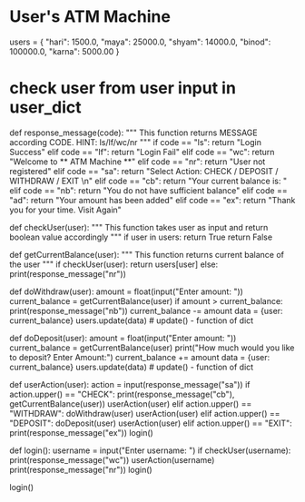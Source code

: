 
# User's ATM Machine

users = {
    "hari": 1500.0,
    "maya": 25000.0,
    "shyam": 14000.0,
    "binod": 100000.0,
    "karna": 5000.00
}


# check user from user input in user_dict
def response_message(code):
    """
    This function returns MESSAGE according CODE. HINT: ls/lf/wc/nr
    """
    if code == "ls":
        return "Login Success"
    elif code == "lf":
        return "Login Fail"
    elif code == "wc":
        return "Welcome to ** ATM Machine **"
    elif code == "nr":
        return "User not registered"
    elif code == "sa":
        return "Select Action: CHECK / DEPOSIT / WITHDRAW / EXIT \n"
    elif code == "cb":
        return "Your current balance is: "
    elif code == "nb":
        return "You do not have sufficient balance"
    elif code == "ad":
        return "Your amount has been added"
    elif code == "ex":
        return "Thank you for your time. Visit Again"


def checkUser(user):
    """
    This function takes user as input and return boolean value accordingly
    """
    if user in users:
        return True
    return False


def getCurrentBalance(user):
    """
    This function returns current balance of the user
    """
    if checkUser(user):
        return users[user]
    else:
        print(response_message("nr"))


def doWithdraw(user):
    amount = float(input("Enter amount: "))
    current_balance = getCurrentBalance(user)
    if amount > current_balance:
        print(response_message("nb"))
    current_balance -= amount
    data = {user: current_balance}
    users.update(data)  # update() - function of dict

def doDeposit(user):
    amount = float(input("Enter amount: "))
    current_balance = getCurrentBalance(user)
    print("How much would you like to deposit? Enter Amount:")
    current_balance += amount
    data = {user: current_balance}
    users.update(data)  # update() - function of dict


def userAction(user):
    action = input(response_message("sa"))
    if action.upper() == "CHECK":
        print(response_message("cb"), getCurrentBalance(user))
        userAction(user)
    elif action.upper() == "WITHDRAW":
        doWithdraw(user)
        userAction(user)
    elif action.upper() == "DEPOSIT":
        doDeposit(user)
        userAction(user)
    elif action.upper() == "EXIT":
        print(response_message("ex"))
        login()


def login():
    username = input("Enter username: ")
    if checkUser(username):
        print(response_message("wc"))
        userAction(username)
    print(response_message("nr"))
    login()


login()
